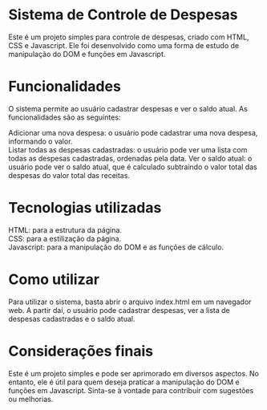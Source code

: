 # Sistema de Controle de Despesas  

Este é um projeto simples para controle de despesas, criado com HTML, CSS e Javascript. Ele foi desenvolvido como uma forma de estudo de manipulação do DOM e funções em Javascript.  

# Funcionalidades  

O sistema permite ao usuário cadastrar despesas e ver o saldo atual. As funcionalidades são as seguintes:  

Adicionar uma nova despesa: o usuário pode cadastrar uma nova despesa, informando o valor.  
Listar todas as despesas cadastradas: o usuário pode ver uma lista com todas as despesas cadastradas, ordenadas pela data.
Ver o saldo atual: o usuário pode ver o saldo atual, que é calculado subtraindo o valor total das despesas do valor total das receitas.  

# Tecnologias utilizadas

HTML: para a estrutura da página.  
CSS: para a estilização da página.  
Javascript: para a manipulação do DOM e as funções de cálculo.  

# Como utilizar
Para utilizar o sistema, basta abrir o arquivo index.html em um navegador web. A partir daí, o usuário pode cadastrar despesas, ver a lista de despesas cadastradas e o saldo atual.  

# Considerações finais

Este é um projeto simples e pode ser aprimorado em diversos aspectos. No entanto, ele é útil para quem deseja praticar a manipulação do DOM e funções em Javascript. Sinta-se à vontade para contribuir com sugestões ou melhorias.

